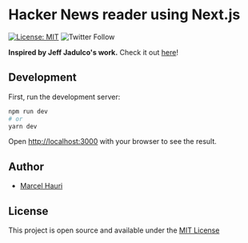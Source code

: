 # Hacker News reader using Next.js
[![License: MIT](https://img.shields.io/badge/License-MIT-blue.svg)](https://opensource.org/licenses/MIT)
![Twitter Follow](https://img.shields.io/twitter/follow/mhauri?style=social)

**Inspired by Jeff Jadulco's work.** Check it out [here](https://github.com/jeffjadulco/hn)!

## Development
First, run the development server:

```bash
npm run dev
# or
yarn dev
```

Open [http://localhost:3000](http://localhost:3000) with your browser to see the result.

## Author

- [Marcel Hauri](https://marcelhauri.ch)

## License

This project is open source and available under the [MIT License](LICENSE)